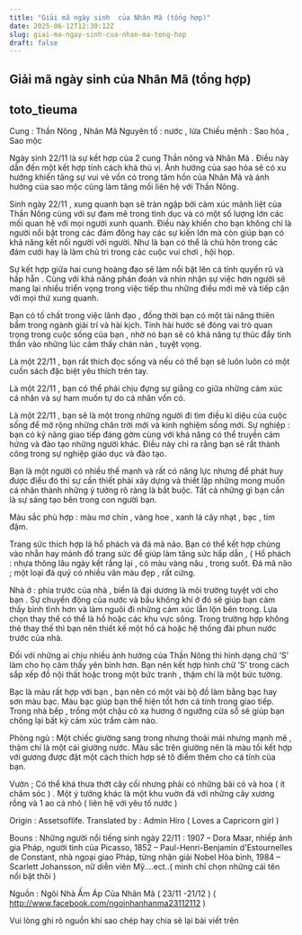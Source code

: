 ```yaml
---
title: "Giải mã ngày sinh  của Nhân Mã (tổng hợp)"
date: 2025-06-12T12:30:12Z
slug: giai-ma-ngay-sinh-cua-nhan-ma-tong-hop
draft: false
---
```


## Giải mã ngày sinh  của Nhân Mã (tổng hợp)

## toto_tieuma

Cung : Thần Nông , Nhân Mã
Nguyên tố : nước , lửa
Chiếu mệnh : Sao hỏa , Sao mộc
 
Ngày sinh 22/11 là sự kết hợp của 2 cung Thần nông và Nhân Mã . Điều này dẫn đến một kết hợp tính cách khá thú vị. Ảnh hưởng của sao hỏa sẽ có xu hướng khiến tăng sự vui vẻ vốn có trong tâm hồn của Nhân Mã và ảnh hưởng của sao mộc cũng làm tăng mối liên hệ với Thần Nông.
 
Sinh ngày 22/11 , xung quanh bạn sẽ tràn ngập bởi cảm xúc mãnh liệt của Thần Nông cùng với sự đam mê trong tình dục và có một số lượng lớn các mối quan hệ với mọi người xunh quanh. Điều này khiến cho bạn không chỉ là người nổi bật trong các đám đông hay các sự kiến lớn mà còn giúp bạn có khả năng kết nối người với người. Như là bạn có thể là chủ hôn trong các đám cưới hay là làm chủ trì trong các cuộc vui chơi , hội họp.
 
Sự kết hợp giữa hai cung hoàng đạo sẽ làm nổi bật lên cá tính quyến rũ và hấp hẫn . Cùng với khả năng phán đoán và nhìn nhận sự việc hơn người sẽ mang lại nhiều triển vọng trong việc tiếp thu những điều mới mẻ và tiếp cận với mọi thứ xung quanh.
 
Bạn có tố chất trong việc lãnh đạo , đồng thời bạn có một tài năng thiên bẩm trong ngành giải trí và hài kịch. Tính hài hước sẽ đóng vai trò quan trọng trong cuộc sống của bạn , nhờ nó bạn sẽ có khả năng tự thúc đẩy tinh thần vào những lúc cảm thấy chán nản , tuyệt vọng.
 
Là một 22/11 , bạn rất thích đọc sống và nếu có thể bạn sẽ luôn luôn có một cuốn sách đặc biệt yêu thích trên tay.
 
Là một 22/11 , bạn có thể phải chịu đựng sự giằng co giữa những cảm xúc cá nhân và sự ham muốn tự do cá nhân vốn có.
 
Là một 22/11 , bạn sẽ là một trong những người đi tìm điều kì diệu của cuộc sống để mở rộng những chân trời mới và kinh nghiệm sống mới.
Sự nghiệp : bạn có kỹ năng giao tiếp đáng gờm cùng với khả năng có thể truyền cảm hứng và đào tạo những người khác. Điều này chỉ ra rằng bạn sẽ rất thành công trong sự nghiệp giáo dục và đào tạo.
 
Bạn là một người có nhiều thế mạnh và rất có năng lực nhưng để phát huy được điều đó thì sự cần thiết phải xây dựng và thiết lập những mong muốn cá nhân thành những ý tưởng rõ ràng là bắt buộc. Tất cả những gì bạn cần là sự sáng tạo bên trong con người bạn.
 
Màu sắc phù hợp : màu mơ chín , vàng hoe , xanh lá cây nhạt , bạc , tím đậm.
 
Trang sức thích hợp là hổ phách và đá mã não. Bạn có thể kết hợp chúng vào nhẫn hay mảnh đồ trang sức để giúp làm tăng sức hấp dẫn ,
( Hổ phách : nhựa thông lâu ngày kết rắng lại , có màu vàng nâu , trong suốt.
Đá mã não ; một loại đá quý có nhiều vân màu đẹp , rất cứng.
 
Nhà ở : phía trước của nhà , biển là đại dương là môi trường tuyệt vời cho bạn . Sự chuyển động của nước và bầu không khí ở đó sẽ giúp bạn cảm thấy bình tĩnh hơn và làm nguôi đi những cảm xúc lẫn lộn bên trong. Lựa chọn thay thế có thể là hồ hoặc các khu vực sông. Trong trường hợp không thẻ thay thế thì bạn nên thiết kế một hồ cá hoặc hệ thống đài phun nước trước của nhà.
 
Đối với những ai chịu nhiều ảnh hưởng của Thần Nông thì hình dạng chữ ‘S’ làm cho họ cảm thấy yên bình hơn. Bạn nên kết hợp hình chữ ‘S’ trong cách sắp xếp đồ nội thất hoặc trong một bức tranh , thậm chí là một bức tường.
 
Bạc là màu rất hợp với bạn , bạn nên có một vài bộ đồ làm bằng bạc hay sơn màu bạc. Màu bạc giúp bạn thể hiện tốt hơn cá tính trong giao tiếp.
Trong nhà bếp , trồng một chậu cỏ xạ hương ở ngưỡng cửa sổ sẽ giúp bạn chống lại bất kỳ cảm xúc trầm cảm nào.
 
Phòng ngủ : Một chiếc giường sang trong nhưng thoải mái nhưng mạnh mẽ , thậm chí là một cái giường nước. Màu sắc trên giường nên là màu tối kết hợp với gương được đặt một cách thích hợp sẽ tô điểm thêm cho cá tính của bạn.
 
Vườn ; Có thể khá thưa thớt cây cối nhưng phải có những bãi cỏ và hoa ( ít chăm sóc ) . Một ý tưởng khác là một khu vuờn đá với những cây xương rồng và 1 ao cá nhỏ ( liên hệ với yêu tố nước )
 
Origin : Assetsoflife.
Translated by : Admin Hiro ( Loves a Capricorn girl )
 
Bouns : Những người nổi tiếng sinh ngày 22/11 : 1907 – Dora Maar, nhiếp ảnh gia Pháp, người tình của Picasso, 1852 – Paul-Henri-Benjamin d'Estournelles de Constant, nhà ngoại giao Pháp, từng nhận giải Nobel Hòa bình, 1984 – Scarlett Johansson, nữ diễn viên Mỹ....ect..( mình chỉ chọn những cái tên nổi bật thôi  )
 
Nguồn : Ngôi Nhà Ấm Áp Của Nhân Mã ( 23/11 -21/12 )
( http://www.facebook.com/ngoinhanhanma23112112 )
 
Vui lòng ghi rõ nguồn khi sao chép hay chia sẻ lại bài viết trên